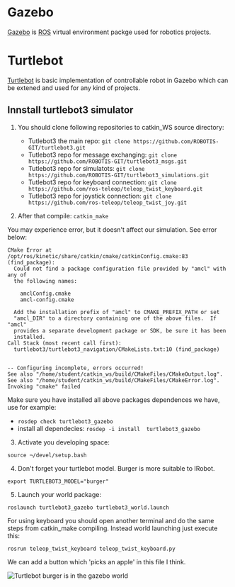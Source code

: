 # Gazebo

[Gazebo](http://wiki.ros.org/gazebo) is [ROS](http://www.ros.org/) virtual environment packge used for robotics projects.

# Turtlebot

[Turtlebot](http://wiki.ros.org/turtlebot_gazebo) is basic implementation of controllable robot in Gazebo which can be extened and used for any kind of projects.

## Innstall turtlebot3 simulator

1. You should clone following repositories to catkin_WS source directory:

   * Tutlebot3 the main repo: `git clone https://github.com/ROBOTIS-GIT/turtlebot3.git`
   * Tutlebot3 repo for message exchanging: `git clone https://github.com/ROBOTIS-GIT/turtlebot3_msgs.git`
   * Tutlebot3 repo for simulatots: `git clone https://github.com/ROBOTIS-GIT/turtlebot3_simulations.git`
   * Tutlebot3 repo for keyboard connection: `git clone https://github.com/ros-teleop/teleop_twist_keyboard.git`
   * Tutlebot3 repo for joystick connection: `git clone https://github.com/ros-teleop/teleop_twist_joy.git`

2. After that compile: `catkin_make`

You may experience error, but it doesn't affect our simulation. See error below:

```
CMake Error at /opt/ros/kinetic/share/catkin/cmake/catkinConfig.cmake:83 (find_package):
  Could not find a package configuration file provided by "amcl" with any of
  the following names:

    amclConfig.cmake
    amcl-config.cmake

  Add the installation prefix of "amcl" to CMAKE_PREFIX_PATH or set
  "amcl_DIR" to a directory containing one of the above files.  If "amcl"
  provides a separate development package or SDK, be sure it has been
  installed.
Call Stack (most recent call first):
  turtlebot3/turtlebot3_navigation/CMakeLists.txt:10 (find_package)


-- Configuring incomplete, errors occurred!
See also "/home/student/catkin_ws/build/CMakeFiles/CMakeOutput.log".
See also "/home/student/catkin_ws/build/CMakeFiles/CMakeError.log".
Invoking "cmake" failed
```

Make sure you have installed all above packages dependences we have, use for example:

  * `rosdep check turtlebot3_gazebo`
  * install all dependecies: `rosdep -i install  turtlebot3_gazebo`

3. Activate you developing space:

`source ¬/devel/setup.bash`

4. Don't forget your  turtlebot model. Burger is more suitable to IRobot.

`export TURTLEBOT3_MODEL="burger"`

5. Launch your world package:

`roslaunch turtlebot3_gazebo turtlebot3_world.launch`

For using keyboard you should open another terminal and do the same steps from catkin_make compiling. Instead world launching just execute this:

`rosrun teleop_twist_keyboard teleop_twist_keyboard.py`

We can add a button which 'picks an apple' in this file I think.

![Turtlebot burger is in the gazebo world](images/Turtlebot3_burger_gazebo_simulation.png)




